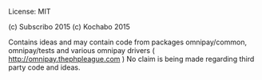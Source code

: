 License: MIT

(c) Subscribo 2015
(c) Kochabo 2015

Contains ideas and may contain code from packages omnipay/common, omnipay/tests and various omnipay drivers ( http://omnipay.thephpleague.com )
No claim is being made regarding third party code and ideas.
